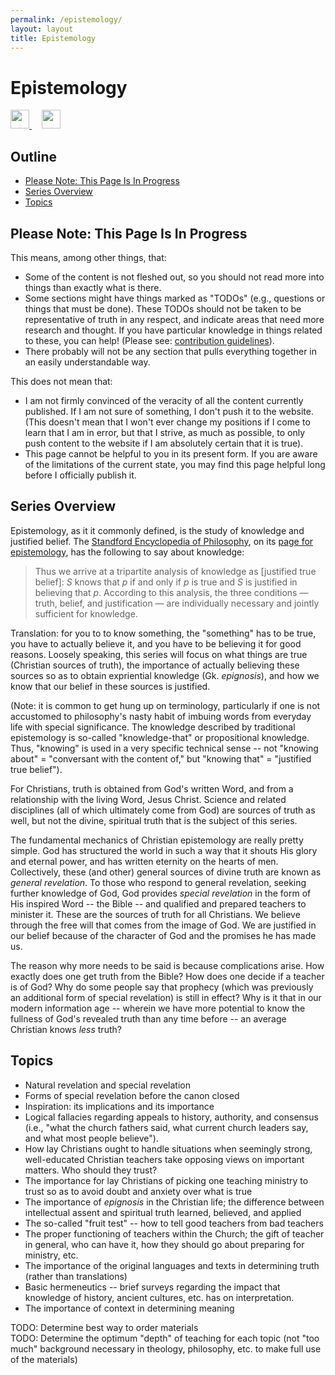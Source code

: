 ```yaml
---
permalink: /epistemology/
layout: layout
title: Epistemology
---
```


<div class="center">

   <h1>Epistemology</h1>
   
   <a href="https://github.com/StevenTammen/chrya/edit/master/studies/epistemology.md" target="_blank">
     <img src="https://chrya.com/assets/images/GitHub.png" height="30" width="30">
   </a> &nbsp; &nbsp;
   
   <a href="http://prose.io/#StevenTammen/chrya/edit/master/studies/epistemology.md" target="_blank">
     <img src="https://chrya.com/assets/images/Prose.png" height="30" width="30">
   </a>
   
</div>

## Outline

- [Please Note: This Page Is In Progress](#please-note--this-page-is-in-progress)
- [Series Overview](#series-overview)
- [Topics](#topics)

## Please Note: This Page Is In Progress

This means, among other things, that:

- Some of the content is not fleshed out, so you should not read more into things than exactly what is there.
- Some sections might have things marked as "TODOs" (e.g., questions or things that must be done). These TODOs should not be taken to be representative of truth in any respect, and indicate areas that need more research and thought. If you have particular knowledge in things related to these, you can help! (Please see: [contribution guidelines](https://github.com/StevenTammen/chrya#contribution-guidelines)).
- There probably will not be any section that pulls everything together in an easily understandable way.

This does not mean that:

- I am not firmly convinced of the veracity of all the content currently published. If I am not sure of something, I don't push it to the website. (This doesn't mean that I won't ever change my positions if I come to learn that I am in error, but that I strive, as much as possible, to only push content to the website if I am absolutely certain that it is true).
- This page cannot be helpful to you in its present form. If you are aware of the limitations of the current state, you may find this page helpful long before I officially publish it.

## Series Overview

Epistemology, as it it commonly defined, is the study of knowledge and justified belief. The [Standford Encyclopedia of Philosophy](https://plato.stanford.edu/index.html), on its [page for epistemology](https://plato.stanford.edu/entries/epistemology/), has the following to say about knowledge:

> Thus we arrive at a tripartite analysis of knowledge as [justified true belief]: *S* knows that *p* if and only if *p* is true and *S* is justified in believing that *p*. According to this analysis, the three conditions — truth, belief, and justification — are individually necessary and jointly sufficient for knowledge.

Translation: for you to to know something, the "something" has to be true, you have to actually believe it, and you have to be believing it for good reasons. Loosely speaking, this series will focus on what things are true (Christian sources of truth), the importance of actually believing these sources so as to obtain expriential knowledge (Gk. *epignosis*), and how we know that our belief in these sources is justified.

(Note: it is common to get hung up on terminology, particularly if one is not accustomed to philosophy's nasty habit of imbuing words from everyday life with special significance. The knowledge described by traditional epistemology is so-called "knowledge-that" or propositional knowledge. Thus, "knowing" is used in a very specific technical sense -- not "knowing about" = "conversant with the content of," but "knowing that" = "justified true belief").

For Christians, truth is obtained from God's written Word, and from a relationship with the living Word, Jesus Christ. Science and related disciplines (all of which ultimately come from God) are sources of truth as well, but not the divine, spiritual truth that is the subject of this series.

The fundamental mechanics of Christian epistemology are really pretty simple. God has structured the world in such a way that it shouts His glory and eternal power, and has written eternity on the hearts of men. Collectively, these (and other) general sources of divine truth are known as *general revelation*. To those who respond to general revelation, seeking further knowledge of God, God provides *special revelation* in the form of His inspired Word -- the Bible -- and qualified and prepared teachers to minister it. These are the sources of truth for all Christians. We believe through the free will that comes from the image of God. We are justified in our belief because of the character of God and the promises he has made us.

The reason why more needs to be said is because complications arise. How exactly does one get truth from the Bible? How does one decide if a teacher is of God? Why do some people say that prophecy (which was previously an additional form of special revelation) is still in effect? Why is it that in our modern information age -- wherein we have more potential to know the fullness of God's revealed truth than any time before -- an average Christian knows *less* truth?

## Topics

- Natural revelation and special revelation
- Forms of special revelation before the canon closed
- Inspiration: its implications and its importance
- Logical fallacies regarding appeals to history, authority, and consensus (i.e., "what the church fathers said, what current church leaders say, and what most people believe").
- How lay Christians ought to handle situations when seemingly strong, well-educated Christian teachers take opposing views on important matters. Who should they trust?
- The importance for lay Christians of picking one teaching ministry to trust so as to avoid doubt and anxiety over what is true
- The importance of *epignosis* in the Christian life; the difference between intellectual assent and spiritual truth learned, believed, and applied
- The so-called "fruit test" -- how to tell good teachers from bad teachers
- The proper functioning of teachers within the Church; the gift of teacher in general, who can have it, how they should go about preparing for ministry, etc.
- The importance of the original languages and texts in determining truth (rather than translations)
- Basic hermeneutics -- brief surveys regarding the impact that knowledge of history, ancient cultures, etc. has on interpretation.
- The importance of context in determining meaning

TODO: Determine best way to order materials  
TODO: Determine the optimum "depth" of teaching for each topic (not "too much" background necessary in theology, philosophy, etc. to make full use of the materials)
